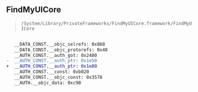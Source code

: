 ## FindMyUICore

> `/System/Library/PrivateFrameworks/FindMyUICore.framework/FindMyUICore`

```diff

   __DATA_CONST.__objc_selrefs: 0x868
   __DATA_CONST.__objc_protorefs: 0x48
   __AUTH_CONST.__auth_got: 0x2480
-  __AUTH_CONST.__auth_ptr: 0x1e50
+  __AUTH_CONST.__auth_ptr: 0x1e80
   __AUTH_CONST.__const: 0xb020
   __AUTH_CONST.__objc_const: 0x3578
   __AUTH.__objc_data: 0xc90

```

